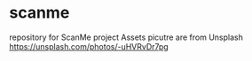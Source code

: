 # scanme
repository for ScanMe project
Assets picutre are from Unsplash
https://unsplash.com/photos/-uHVRvDr7pg

